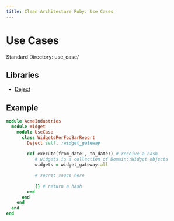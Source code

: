 ```yaml
---
title: Clean Architecture Ruby: Use Cases
---
```


# Use Cases

Standard Directory: use_case/

## Libraries

* [Deject](https://github.com/JoshCheek/deject)

## Example

```ruby
module AcmeIndustries
  module Widget
    module UseCase
      class WidgetsPerFooBarReport
        Deject self, :widget_gateway
        
        def execute(from_date:, to_date:) # receive a hash
           # widgets is a collection of Domain::Widget objects
           widgets = widget_gateway.all

           # secret sauce here
           
           {} # return a hash
        end
      end
    end
  end
end
```

